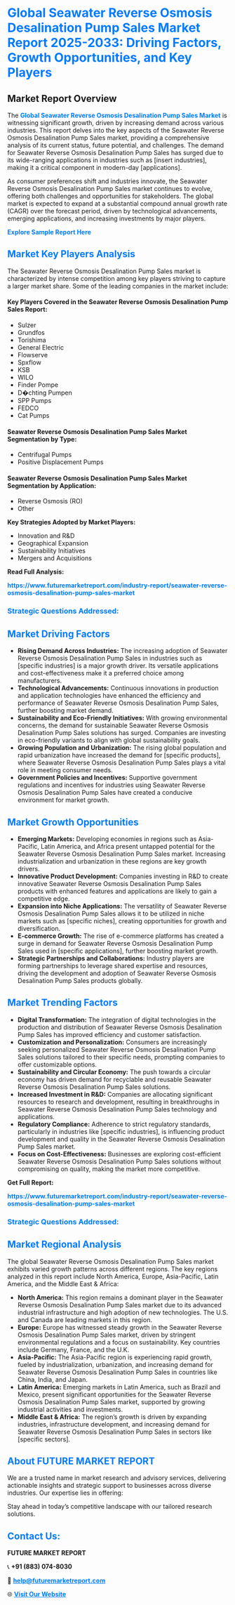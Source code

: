 <h1 style="color: #007BFF;">Global Seawater Reverse Osmosis Desalination Pump Sales Market Report 2025-2033: Driving Factors, Growth Opportunities, and Key Players</h1>

<section id="overview">
<h2>Market Report Overview</h2>
<p>The <a href="https://www.futuremarketreport.com/industry-report/seawater-reverse-osmosis-desalination-pump-sales-market" style="color: #007BFF; text-decoration: none;"><strong>Global Seawater Reverse Osmosis Desalination Pump Sales Market</strong></a> is witnessing significant growth, driven by increasing demand across various industries. This report delves into the key aspects of the Seawater Reverse Osmosis Desalination Pump Sales market, providing a comprehensive analysis of its current status, future potential, and challenges. The demand for Seawater Reverse Osmosis Desalination Pump Sales has surged due to its wide-ranging applications in industries such as [insert industries], making it a critical component in modern-day [applications].</p>
<p>As consumer preferences shift and industries innovate, the Seawater Reverse Osmosis Desalination Pump Sales market continues to evolve, offering both challenges and opportunities for stakeholders. The global market is expected to expand at a substantial compound annual growth rate (CAGR) over the forecast period, driven by technological advancements, emerging applications, and increasing investments by major players.</p>
</section>

<section id="overview">
<p><a href="https://www.futuremarketreport.com/request-sample/reportId=109513" style="color: #007BFF; text-decoration: none;"><strong>Explore Sample Report Here</strong></a></p>
</section>

<section id="key-players">
<h2 style="color: #007BFF;">Market Key Players Analysis</h2>
<p>The Seawater Reverse Osmosis Desalination Pump Sales market is characterized by intense competition among key players striving to capture a larger market share. Some of the leading companies in the market include:</p>
<h4>Key Players Covered in the Seawater Reverse Osmosis Desalination Pump Sales Report:</h4>
<ul><li>Sulzer</li><li>Grundfos</li><li>Torishima</li><li>General Electric</li><li>Flowserve</li><li>Spxflow</li><li>KSB</li><li>WILO</li><li>Finder Pompe</li><li>D�chting Pumpen</li><li>SPP Pumps</li><li>FEDCO</li><li>Cat Pumps</li></ul>
<h4>Seawater Reverse Osmosis Desalination Pump Sales Market Segmentation by Type:</h4>
<ul><li>Centrifugal Pumps</li><li>Positive Displacement Pumps</li></ul>

<h4>Seawater Reverse Osmosis Desalination Pump Sales Market Segmentation by Application:</h4>
<ul><li>Reverse Osmosis (RO)</li><li>Other</li></ul>
<p><strong>Key Strategies Adopted by Market Players:</strong></p>
<ul>
<li>Innovation and R&D</li>
<li>Geographical Expansion</li>
<li>Sustainability Initiatives</li>
<li>Mergers and Acquisitions</li>
</ul>
</section>

<section>
<p><strong>Read Full Analysis: </strong></p><a href="https://www.futuremarketreport.com/industry-report/seawater-reverse-osmosis-desalination-pump-sales-market" style="color: #007BFF; text-decoration: none;"><strong>https://www.futuremarketreport.com/industry-report/seawater-reverse-osmosis-desalination-pump-sales-market</strong></a>
<h3 style="color: #007BFF;">Strategic Questions Addressed:</h3>
</section>

<section id="driving-factors">
<h2 style="color: #007BFF;">Market Driving Factors</h2>
<ul>
<li><strong>Rising Demand Across Industries:</strong> The increasing adoption of Seawater Reverse Osmosis Desalination Pump Sales in industries such as [specific industries] is a major growth driver. Its versatile applications and cost-effectiveness make it a preferred choice among manufacturers.</li>
<li><strong>Technological Advancements:</strong> Continuous innovations in production and application technologies have enhanced the efficiency and performance of Seawater Reverse Osmosis Desalination Pump Sales, further boosting market demand.</li>
<li><strong>Sustainability and Eco-Friendly Initiatives:</strong> With growing environmental concerns, the demand for sustainable Seawater Reverse Osmosis Desalination Pump Sales solutions has surged. Companies are investing in eco-friendly variants to align with global sustainability goals.</li>
<li><strong>Growing Population and Urbanization:</strong> The rising global population and rapid urbanization have increased the demand for [specific products], where Seawater Reverse Osmosis Desalination Pump Sales plays a vital role in meeting consumer needs.</li>
<li><strong>Government Policies and Incentives:</strong> Supportive government regulations and incentives for industries using Seawater Reverse Osmosis Desalination Pump Sales have created a conducive environment for market growth.</li>
</ul>
</section>

<section id="growth-opportunities">
<h2 style="color: #007BFF;">Market Growth Opportunities</h2>
<ul>
<li><strong>Emerging Markets:</strong> Developing economies in regions such as Asia-Pacific, Latin America, and Africa present untapped potential for the Seawater Reverse Osmosis Desalination Pump Sales market. Increasing industrialization and urbanization in these regions are key growth drivers.</li>
<li><strong>Innovative Product Development:</strong> Companies investing in R&D to create innovative Seawater Reverse Osmosis Desalination Pump Sales products with enhanced features and applications are likely to gain a competitive edge.</li>
<li><strong>Expansion into Niche Applications:</strong> The versatility of Seawater Reverse Osmosis Desalination Pump Sales allows it to be utilized in niche markets such as [specific niches], creating opportunities for growth and diversification.</li>
<li><strong>E-commerce Growth:</strong> The rise of e-commerce platforms has created a surge in demand for Seawater Reverse Osmosis Desalination Pump Sales used in [specific applications], further boosting market growth.</li>
<li><strong>Strategic Partnerships and Collaborations:</strong> Industry players are forming partnerships to leverage shared expertise and resources, driving the development and adoption of Seawater Reverse Osmosis Desalination Pump Sales products globally.</li>
</ul>
</section>

<section id="trending-factors">
<h2 style="color: #007BFF;">Market Trending Factors</h2>
<ul>
<li><strong>Digital Transformation:</strong> The integration of digital technologies in the production and distribution of Seawater Reverse Osmosis Desalination Pump Sales has improved efficiency and customer satisfaction.</li>
<li><strong>Customization and Personalization:</strong> Consumers are increasingly seeking personalized Seawater Reverse Osmosis Desalination Pump Sales solutions tailored to their specific needs, prompting companies to offer customizable options.</li>
<li><strong>Sustainability and Circular Economy:</strong> The push towards a circular economy has driven demand for recyclable and reusable Seawater Reverse Osmosis Desalination Pump Sales solutions.</li>
<li><strong>Increased Investment in R&D:</strong> Companies are allocating significant resources to research and development, resulting in breakthroughs in Seawater Reverse Osmosis Desalination Pump Sales technology and applications.</li>
<li><strong>Regulatory Compliance:</strong> Adherence to strict regulatory standards, particularly in industries like [specific industries], is influencing product development and quality in the Seawater Reverse Osmosis Desalination Pump Sales market.</li>
<li><strong>Focus on Cost-Effectiveness:</strong> Businesses are exploring cost-efficient Seawater Reverse Osmosis Desalination Pump Sales solutions without compromising on quality, making the market more competitive.</li>
</ul>
</section>

<section>
<p><strong>Get Full Report: </strong></p><a href="https://www.futuremarketreport.com/industry-report/seawater-reverse-osmosis-desalination-pump-sales-market" style="color: #007BFF; text-decoration: none;"><strong>https://www.futuremarketreport.com/industry-report/seawater-reverse-osmosis-desalination-pump-sales-market</strong></a>
<h3 style="color: #007BFF;">Strategic Questions Addressed:</h3>
</section>


<section id="regional-analysis">
<h2 style="color: #007BFF;">Market Regional Analysis</h2>
<p>The global Seawater Reverse Osmosis Desalination Pump Sales market exhibits varied growth patterns across different regions. The key regions analyzed in this report include North America, Europe, Asia-Pacific, Latin America, and the Middle East & Africa:</p>
<ul>
<li><strong>North America:</strong> This region remains a dominant player in the Seawater Reverse Osmosis Desalination Pump Sales market due to its advanced industrial infrastructure and high adoption of new technologies. The U.S. and Canada are leading markets in this region.</li>
<li><strong>Europe:</strong> Europe has witnessed steady growth in the Seawater Reverse Osmosis Desalination Pump Sales market, driven by stringent environmental regulations and a focus on sustainability. Key countries include Germany, France, and the U.K.</li>
<li><strong>Asia-Pacific:</strong> The Asia-Pacific region is experiencing rapid growth, fueled by industrialization, urbanization, and increasing demand for Seawater Reverse Osmosis Desalination Pump Sales in countries like China, India, and Japan.</li>
<li><strong>Latin America:</strong> Emerging markets in Latin America, such as Brazil and Mexico, present significant opportunities for the Seawater Reverse Osmosis Desalination Pump Sales market, supported by growing industrial activities and investments.</li>
<li><strong>Middle East & Africa:</strong> The region’s growth is driven by expanding industries, infrastructure development, and increasing demand for Seawater Reverse Osmosis Desalination Pump Sales in sectors like [specific sectors].</li>
</ul>
</section>

<footer>
<h2 style="color: #007BFF;">About FUTURE MARKET REPORT</h2>
<p>We are a trusted name in market research and advisory services, delivering actionable insights and strategic support to businesses across diverse industries. Our expertise lies in offering:</p>

<p>Stay ahead in today’s competitive landscape with our tailored research solutions.</p>

<h2 style="color: #007BFF;">Contact Us:</h2>
<p><strong>FUTURE MARKET REPORT</strong></p>
<p>📞 <strong>+91 (883) 074-8030</strong></p>
<p>📧 <strong><a href="mailto:help@futuremarketreport.com" style="color: #007BFF;">help@futuremarketreport.com</a></strong></p>
<p>🌐 <strong><a href="https://www.futuremarketreport.com/" style="color: #007BFF;">Visit Our Website</a></strong></p>
</footer>